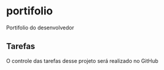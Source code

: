 # portifolio
Portifolio do desenvolvedor

## Tarefas
O controle das tarefas desse projeto será realizado no GitHub
